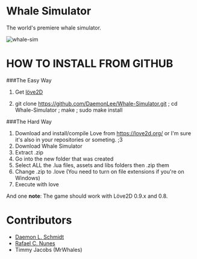 __Whale Simulator__
====================

The world's premiere whale simulator. 

![whale-sim](https://raw.githubusercontent.com/DaemonLee/Whale-Simulator/master/whale-sim.png "Whale Simulator Screenshot")


HOW TO INSTALL FROM GITHUB
=========================================

###The Easy Way

1. Get [löve2D](https://love2d.org/)

2. git clone https://github.com/DaemonLee/Whale-Simulator.git ; cd Whale-Simulator ; make ; sudo make install

###The Hard Way

1. Download and install/compile Love from https://love2d.org/ or I'm sure it's also in your repositories or someting. ;3
2. Download Whale Simulator
3. Extract .zip
4. Go into the new folder that was created
5. Select ALL the .lua files, assets and libs folders then .zip them
6. Change .zip to .love (You need to turn on file extensions if you're on Windows)
7. Execute with love

And one __note__: The game should work with Löve2D 0.9.x and 0.8.

__Contributors__
================
* [Daemon L. Schmidt](https://github.com/DaemonLee)
* [Rafael C. Nunes](https://github.com/rafaelcn)
* Timmy Jacobs (MrWhales)
